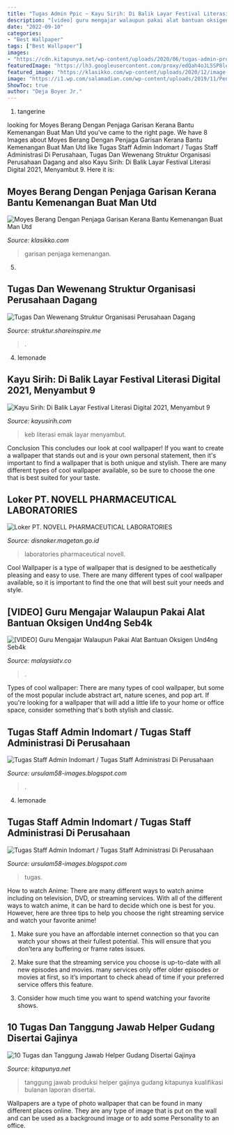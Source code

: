 ```yaml
---
title: "Tugas Admin Ppic ~ Kayu Sirih: Di Balik Layar Festival Literasi Digital 2021, Menyambut 9"
description: "[video] guru mengajar walaupun pakai alat bantuan oksigen und4ng seb4k"
date: "2022-09-10"
categories:
- "Best Wallpaper"
tags: ["Best Wallpaper"]
images:
- "https://cdn.kitapunya.net/wp-content/uploads/2020/06/tugas-admin-produksi-600x450.jpg"
featuredImage: "https://lh3.googleusercontent.com/proxy/edQah4oJL5SP8lehSzuGphfvrLZlocW6VAEYGYDf0ip5GmWYLo9oa3FN-qa6GPJu31IUK-BlN0nSukvSvZL4n82QaFu8mMMUKQ5Kc_g6nolEiBIl9iWxBdeMHQNfp-aK7-4lZ70_lesV=w1200-h630-p-k-no-nu"
featured_image: "https://klasikko.com/wp-content/uploads/2020/12/image-19.png"
image: "https://i1.wp.com/salamadian.com/wp-content/uploads/2019/11/Pengurusan-surat-surat-kantor.jpg?resize=700%2C466&amp;ssl=1"
ShowToc: true
author: "Deja Boyer Jr."
---
```



1. tangerine 

	

		
looking for Moyes Berang Dengan Penjaga Garisan Kerana Bantu Kemenangan Buat Man Utd you've came to the right page. We have 8 Images about Moyes Berang Dengan Penjaga Garisan Kerana Bantu Kemenangan Buat Man Utd like Tugas Staff Admin Indomart / Tugas Staff Administrasi Di Perusahaan, Tugas Dan Wewenang Struktur Organisasi Perusahaan Dagang and also Kayu Sirih: Di Balik Layar Festival Literasi Digital 2021, Menyambut 9. Here it is:
		
    
## Moyes Berang Dengan Penjaga Garisan Kerana Bantu Kemenangan Buat Man Utd

<img loading=lazy src="https://klasikko.com/wp-content/uploads/2020/12/image-19.png" onerror="this.onerror=null;this.src='https://tse3.mm.bing.net/th?id=OIP.UEhCO-jjuU89lGFUF4IOAAHaEW&amp;pid=15.1';" alt="Moyes Berang Dengan Penjaga Garisan Kerana Bantu Kemenangan Buat Man Utd">

_Source: klasikko.com_

>garisan penjaga kemenangan. 

	

5.

    
## Tugas Dan Wewenang Struktur Organisasi Perusahaan Dagang

<img loading=lazy src="https://lh3.googleusercontent.com/proxy/edQah4oJL5SP8lehSzuGphfvrLZlocW6VAEYGYDf0ip5GmWYLo9oa3FN-qa6GPJu31IUK-BlN0nSukvSvZL4n82QaFu8mMMUKQ5Kc_g6nolEiBIl9iWxBdeMHQNfp-aK7-4lZ70_lesV=w1200-h630-p-k-no-nu" onerror="this.onerror=null;this.src='https://tse2.mm.bing.net/th?id=OIP.31UTB12DD0J1PJW0FPZ4TAHaD4&amp;pid=15.1';" alt="Tugas Dan Wewenang Struktur Organisasi Perusahaan Dagang">

_Source: struktur.shareinspire.me_

>. 

	

4. lemonade 

    
## Kayu Sirih: Di Balik Layar Festival Literasi Digital 2021, Menyambut 9

<img loading=lazy src="https://1.bp.blogspot.com/-ndk4gVsc3No/YAPu_11aChI/AAAAAAAAUeg/-V7T4T27zo0W9MWuZ3sV5LltbJwEYuSEACLcBGAsYHQ/s1280/FLD%2B2021%2BKEB.jpg" onerror="this.onerror=null;this.src='https://tse3.mm.bing.net/th?id=OIP.1mk1Mtj92ldUWoLAmTcgPwHaEK&amp;pid=15.1';" alt="Kayu Sirih: Di Balik Layar Festival Literasi Digital 2021, Menyambut 9">

_Source: kayusirih.com_

>keb literasi emak layar menyambut. 

	

Conclusion
This concludes our look at cool wallpaper! If you want to create a wallpaper that stands out and is your own personal statement, then it's important to find a wallpaper that is both unique and stylish. There are many different types of cool wallpaper available, so be sure to choose the one that is best suited for your taste.

    
## Loker PT. NOVELL PHARMACEUTICAL LABORATORIES

<img loading=lazy src="http://disnaker.magetan.go.id/wp-content/uploads/2020/07/WhatsApp-Image-2020-07-13-at-09.07.03-2.jpeg" onerror="this.onerror=null;this.src='https://tse1.mm.bing.net/th?id=OIP.HJj2d7Ix3xEYRgaryqz-iQHaKN&amp;pid=15.1';" alt="Loker PT. NOVELL PHARMACEUTICAL LABORATORIES">

_Source: disnaker.magetan.go.id_

>laboratories pharmaceutical novell. 

	

Cool Wallpaper is a type of wallpaper that is designed to be aesthetically pleasing and easy to use. There are many different types of cool wallpaper available, so it is important to find the one that will best suit your needs and style.

    
## [VIDEO] Guru Mengajar Walaupun Pakai Alat Bantuan Oksigen Und4ng Seb4k

<img loading=lazy src="https://www.malaysiatv.co/wp-content/uploads/2022/04/video-guru-mengajar-walaupun-pakai-alat-bantuan-oksigen-und4ng-seb4k_625a74844decc-1024x538.jpeg" onerror="this.onerror=null;this.src='https://tse2.mm.bing.net/th?id=OIP.ePdu_G-ys2VsVHxcM1E6KgHaD5&amp;pid=15.1';" alt="[VIDEO] Guru Mengajar Walaupun Pakai Alat Bantuan Oksigen Und4ng Seb4k">

_Source: malaysiatv.co_

>. 

	

Types of cool wallpaper:
There are many types of cool wallpaper, but some of the most popular include abstract art, nature scenes, and pop art. If you're looking for a wallpaper that will add a little life to your home or office space, consider something that's both stylish and classic.

    
## Tugas Staff Admin Indomart / Tugas Staff Administrasi Di Perusahaan

<img loading=lazy src="https://i1.wp.com/salamadian.com/wp-content/uploads/2019/11/Pengurusan-surat-surat-kantor.jpg?resize=700%2C466&amp;ssl=1" onerror="this.onerror=null;this.src='https://tse4.mm.bing.net/th?id=OIP.mL5qal92uYAQo_X3sHfrTQHaE7&amp;pid=15.1';" alt="Tugas Staff Admin Indomart / Tugas Staff Administrasi Di Perusahaan">

_Source: ursulam58-images.blogspot.com_

>. 

	

4. lemonade 

    
## Tugas Staff Admin Indomart / Tugas Staff Administrasi Di Perusahaan

<img loading=lazy src="https://4.bp.blogspot.com/-jKEiXFgGufg/WIcP7KoMY9I/AAAAAAAAAtk/srfB3liZrCQPEsL4_ocXuCbmjR9Ku94mQCLcB/w1280-h720-p-k-no-nu/dollar-1362244_960_720.jpg" onerror="this.onerror=null;this.src='https://tse1.mm.bing.net/th?id=OIP.Rl6CaGy0lG5kbwnRe4BgfAHaEK&amp;pid=15.1';" alt="Tugas Staff Admin Indomart / Tugas Staff Administrasi Di Perusahaan">

_Source: ursulam58-images.blogspot.com_

>tugas. 

	

How to watch Anime: There are many different ways to watch anime including on television, DVD, or streaming services.
With all of the different ways to watch anime, it can be hard to decide which one is best for you. However, here are three tips to help you choose the right streaming service and watch your favorite anime!
1. Make sure you have an affordable internet connection so that you can watch your shows at their fullest potential. This will ensure that you don’tera any buffering or frame rates issues.

2. Make sure that the streaming service you choose is up-to-date with all new episodes and movies. many services only offer older episodes or movies at first, so it’s important to check ahead of time if your preferred service offers this feature.

3. Consider how much time you want to spend watching your favorite shows.

    
## 10 Tugas Dan Tanggung Jawab Helper Gudang Disertai Gajinya

<img loading=lazy src="https://cdn.kitapunya.net/wp-content/uploads/2020/06/tugas-admin-produksi-600x450.jpg" onerror="this.onerror=null;this.src='https://tse2.mm.bing.net/th?id=OIP.CQ5tW4zdKJcjhpKEiPfQtgHaFj&amp;pid=15.1';" alt="10 Tugas dan Tanggung Jawab Helper Gudang Disertai Gajinya">

_Source: kitapunya.net_

>tanggung jawab produksi helper gajinya gudang kitapunya kualifikasi bulanan laporan disertai. 

	



Wallpapers are a type of photo wallpaper that can be found in many different places online. They are any type of image that is put on the wall and can be used as a background image or to add some Personality to an office.


